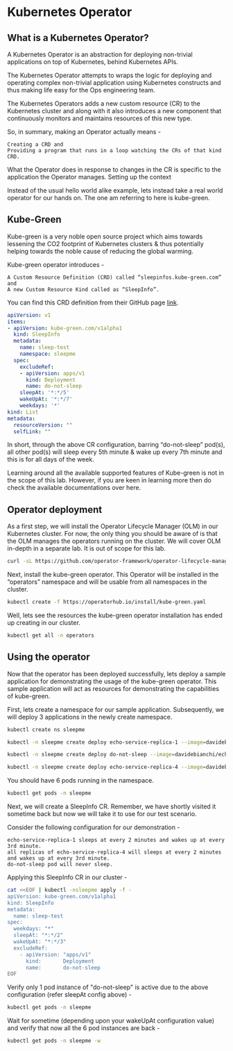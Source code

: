 # Kubernetes Operator

## What is a Kubernetes Operator?

A Kubernetes Operator is an abstraction for deploying non-trivial applications on top of Kubernetes, behind Kubernetes APIs. 

The Kubernetes Operator attempts to wraps the logic for deploying and operating complex non-trivial application using Kubernetes constructs and thus making life easy for the Ops engineering team.

The Kubernetes Operators adds a new custom resource (CR) to the Kubernetes cluster and along with it also introduces a new component that continuously monitors and maintains resources of this new type.

So, in summary, making an Operator actually means -

    Creating a CRD and
    Providing a program that runs in a loop watching the CRs of that kind CRD.

What the Operator does in response to changes in the CR is specific to the application the Operator manages.
Setting up the context

Instead of the usual hello world alike example, lets instead take a real world operator for our hands on. The one am referring to here is kube-green.

## Kube-Green

Kube-green is a very noble open source project which aims towards lessening the CO2 footprint of Kubernetes clusters & thus potentially helping towards the noble cause of reducing the global warming.

Kube-green operator introduces -

    A Custom Resource Definition (CRD) called “sleepinfos.kube-green.com” and
    A new Custom Resource Kind called as “SleepInfo”.

You can find this CRD definition from their GitHub page [link](https://github.com/kube-green/kube-green/blob/main/config/crd/bases/kube-green.com_sleepinfos.yaml).

```yaml
apiVersion: v1
items:
- apiVersion: kube-green.com/v1alpha1
  kind: SleepInfo
  metadata:
    name: sleep-test
    namespace: sleepme
  spec:
    excludeRef:
    - apiVersion: apps/v1
      kind: Deployment
      name: do-not-sleep
    sleepAt: '*:*/5'
    wakeUpAt: '*:*/7'
    weekdays: '*'
kind: List
metadata:
  resourceVersion: ""
  selfLink: ""
```


In short, through the above CR configuration, barring “do-not-sleep” pod(s), all other pod(s) will sleep every 5th minute & wake up every 7th minute and this is for all days of the week. 

Learning around all the available supported features of Kube-green is not in the scope of this lab. However, if you are keen in learning more then do check the available documentations over here.

## Operator deployment

As a first step, we will install the Operator Lifecycle Manager (OLM) in our Kubernetes cluster. For now, the only thing you should be aware of is that the OLM manages the operators running on the cluster. We will cover OLM in-depth in a separate lab. It is out of scope for this lab.

```bash
curl -sL https://github.com/operator-framework/operator-lifecycle-manager/releases/download/v0.21.2/install.sh | bash -s v0.21.2
```

Next, install the kube-green operator. This Operator will be installed in the “operators” namespace and will be usable from all namespaces in the cluster.

```bash
kubectl create -f https://operatorhub.io/install/kube-green.yaml
```

Well, lets see the resources the kube-green operator installation has ended up creating in our cluster.

```bash
kubectl get all -n operators
```

## Using the operator

Now that the operator has been deployed successfully, lets deploy a sample application for demonstrating the usage of the kube-green operator. This sample application will act as resources for demonstrating the capabilities of kube-green.

First, lets create a namespace for our sample application. Subsequently, we will deploy 3 applications in the newly create namespace.

```bash
kubectl create ns sleepme
```

```bash
kubectl -n sleepme create deploy echo-service-replica-1 --image=davidebianchi/echo-service
```

```bash
kubectl -n sleepme create deploy do-not-sleep --image=davidebianchi/echo-service
```
```bash
kubectl -n sleepme create deploy echo-service-replica-4 --image=davidebianchi/echo-service --replicas 4
```

You should have 6 pods running in the namespace.

```bash
kubectl get pods -n sleepme
```

Next, we will create a SleepInfo CR. Remember, we have shortly visited it sometime back but now we will take it to use for our test scenario.

Consider the following configuration for our demonstration -

    echo-service-replica-1 sleeps at every 2 minutes and wakes up at every 3rd minute.
    all replicas of echo-service-replica-4 will sleeps at every 2 minutes and wakes up at every 3rd minute.
    do-not-sleep pod will never sleep.

Applying this SleepInfo CR in our cluster -

```bash
cat <<EOF | kubectl -nsleepme apply -f -
apiVersion: kube-green.com/v1alpha1
kind: SleepInfo
metadata:
  name: sleep-test
spec:
  weekdays: "*"
  sleepAt: "*:*/2"
  wakeUpAt: "*:*/3"
  excludeRef:
    - apiVersion: "apps/v1"
      kind:       Deployment
      name:       do-not-sleep
EOF
```

Verify only 1 pod instance of "do-not-sleep" is active due to the above configuration (refer sleepAt config above) -

```bash
kubectl get pods -n sleepme
```

Wait for sometime (depending upon your wakeUpAt configuration value) and verify that now all the 6  pod instances are back -

```bash
kubectl get pods -n sleepme -w
```
